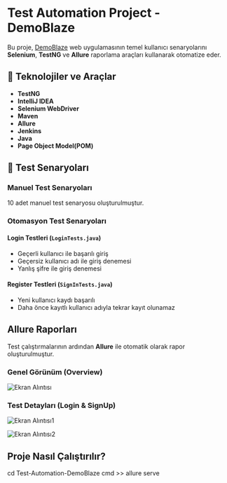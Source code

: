 #  Test Automation Project - DemoBlaze

Bu proje, [DemoBlaze](https://www.demoblaze.com/) web uygulamasının temel kullanıcı senaryolarını **Selenium**, **TestNG** ve **Allure** raporlama araçları kullanarak otomatize eder.

## 🔧 Teknolojiler ve Araçlar

-  **TestNG**
-  **IntelliJ IDEA**
-  **Selenium WebDriver** 
-  **Maven** 
-  **Allure** 
-  **Jenkins** 
-  **Java**
-  **Page Object Model(POM)**

## 🧪 Test Senaryoları
### Manuel Test Senaryoları
10 adet manuel test senaryosu oluşturulmuştur.
### Otomasyon Test Senaryoları 
####  Login Testleri (`LoginTests.java`)
- Geçerli kullanıcı ile başarılı giriş
- Geçersiz kullanıcı adı ile giriş denemesi
- Yanlış şifre ile giriş denemesi

####  Register Testleri (`SignInTests.java`)
- Yeni kullanıcı kaydı başarılı
- Daha önce kayıtlı kullanıcı adıyla tekrar kayıt olunamaz

##  Allure Raporları

Test çalıştırmalarının ardından **Allure** ile otomatik olarak rapor oluşturulmuştur.

### Genel Görünüm (Overview)
![Ekran Alıntısı](https://github.com/user-attachments/assets/efc8a53b-edf0-44e9-bbc2-fe9767c1eeb5)

### Test Detayları (Login & SignUp)

![Ekran Alıntısı1](https://github.com/user-attachments/assets/8ae4f8e7-e96f-4df2-bef4-030ff8c14b1c)

![Ekran Alıntısı2](https://github.com/user-attachments/assets/2cf70da1-c4f9-4d7e-b50d-70f904533784)


##  Proje Nasıl Çalıştırılır?
   cd Test-Automation-DemoBlaze
   cmd >> allure serve
